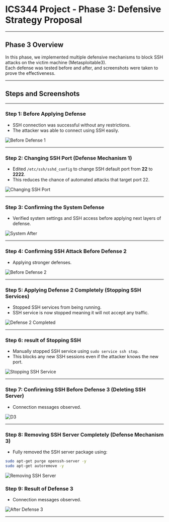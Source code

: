 # ICS344 Project - Phase 3: Defensive Strategy Proposal

---

## Phase 3 Overview

In this phase, we implemented multiple defensive mechanisms to block SSH attacks on the victim machine (Metasploitable3).  
Each defense was tested before and after, and screenshots were taken to prove the effectiveness.

---

## Steps and Screenshots

---

### Step 1: Before Applying Defense

- SSH connection was successful without any restrictions.
- The attacker was able to connect using SSH easily.

![Before Defense 1](Steps/phase%203%20before%20defence%201.PNG)

---

### Step 2: Changing SSH Port (Defense Mechanism 1)

- Edited `/etc/ssh/sshd_config` to change SSH default port from **22** to **2222**.
- This reduces the chance of automated attacks that target port 22.

![Changing SSH Port](Steps/phase%203%20before%20defense%201%20changing%20ssh%20port%202.PNG)

---

### Step 3: Confirming the System Defense

- Verified system settings and SSH access before applying next layers of defense.

![System After ](Steps/phase%203%20defense%201%20complete%20with%20no%20attacks%203.PNG)

---

### Step 4: Confirming SSH Attack Before Defense 2

- Applying stronger defenses.

![Before Defense 2](Steps/phase%203%20system%20before%20defense%202%204.PNG)

---

### Step 5: Applying Defense 2 Completely (Stopping SSH Services)

- Stopped SSH services from being running.
- SSH service is now stopped meaning it will not accept any traffic.

![Defense 2 Completed](Steps/phase%203%20defense%202%20stopping%20ssh%205.PNG)

---

### Step 6: result of Stopping SSH

- Manually stopped SSH service using `sudo service ssh stop`.
- This blocks any new SSH sessions even if the attacker knows the new port.

![Stopping SSH Service](Steps/phase%203%20result%20of%20defense%202%206.PNG)

---

### Step 7: Confiriming SSH Before Defense 3 (Deleting SSH Server)

- Connection messages observed.

![D3](Steps/phase%203%20before%20defense%203%207.PNG)

---

### Step 8: Removing SSH Server Completely (Defense Mechanism 3)

- Fully removed the SSH server package using:

```bash
sudo apt-get purge openssh-server -y
sudo apt-get autoremove -y

```
![Removing SSH Server](Steps/phase%203%20defense%203%20removing%20SSH%20server%208.png)

### Step 9: Result of Defense 3

- Connection messages observed.

![After Defense 3](Steps/phase%203%20after%20defense%203%209.png)

---
